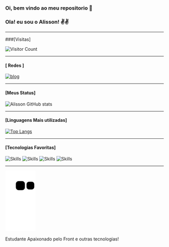 ### Oi, bem vindo ao meu repositorio 👋


### Ola! eu sou o Alisson! ✌️✌️

-------------------------------------------

###[Visitas]

![Visitor Count](https://profile-counter.glitch.me/{AlissonGCost}/count.svg)

-------------------------------------------

#### [ Redes ]

[![blog](	https://img.shields.io/badge/LinkedIn-0077B5?style=for-the-badge&logo=linkedin&logoColor=white)](https://www.linkedin.com/in/alisson-costa-129015193/)


-------------------------------------------

#### [Meus Status]

![Alisson GitHub stats](https://github-readme-stats.vercel.app/api?username=AlissonGCosta&show_icons=true&theme=dracula)

-------------------------------------------

#### [Linguagens Mais utilizadas]


[![Top Langs](https://github-readme-stats.vercel.app/api/top-langs/?username=AlissonGCosta)](https://github.com/anuraghazra/github-readme-stats)


-------------------------------------------

#### [Tecnologias Favoritas]

![Skills](https://img.shields.io/badge/HTML5-E34F26?style=for-the-badge&logo=html5&logoColor=white)
![Skills](https://img.shields.io/badge/CSS3-1572B6?style=for-the-badge&logo=css3&logoColor=white)
![Skills](https://img.shields.io/badge/JavaScript-323330?style=for-the-badge&logo=javascript&logoColor=F7DF1E)
![Skills](https://img.shields.io/badge/React-20232A?style=for-the-badge&logo=react&logoColor=61DAFB)

-------------------------------------------

![Snake animation](https://github.com/AlissonGCosta/AlissonGCosta/blob/output/github-contribution-grid-snake.svg)

Estudante Apaixonado pelo Front e outras tecnologias!
